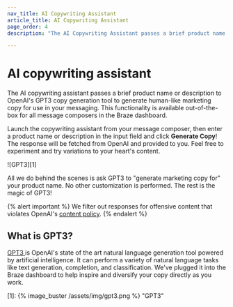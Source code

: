 ```yaml
---
nav_title: AI Copywriting Assistant
article_title: AI Copywriting Assistant
page_order: 4
description: "The AI Copywriting Assistant passes a brief product name or description to OpenAI's GPT3 copy generation tool to generate human-like marketing copy for use in your messaging."

---
```


# AI copywriting assistant

The AI copywriting assistant passes a brief product name or description to OpenAI's GPT3 copy generation tool to generate human-like marketing copy for use in your messaging. This functionality is available out-of-the-box for all message composers in the Braze dashboard.

Launch the copywriting assistant from your message composer, then enter a product name or description in the input field and click **Generate Copy**! The response will be fetched from OpenAI and provided to you. Feel free to experiment and try variations to your heart's content.

![GPT3][1]

All we do behind the scenes is ask GPT3 to "generate marketing copy for" your product name. No other customization is performed. The rest is the magic of GPT3! 

{% alert important %}
We filter out responses for offensive content that violates OpenAI's [content policy](https://beta.openai.com/docs/usage-guidelines/content-policy).
{% endalert %}

## What is GPT3?

[GPT3 ](https://openai.com/blog/gpt-3-apps/) is OpenAI's state of the art natural language generation tool powered by artificial intelligence. It can perform a variety of natural language tasks like text generation, completion, and classification. We've plugged it into the Braze dashboard to help inspire and diversify your copy directly as you work.


[1]: {% image_buster /assets/img/gpt3.png %} "GPT3"
